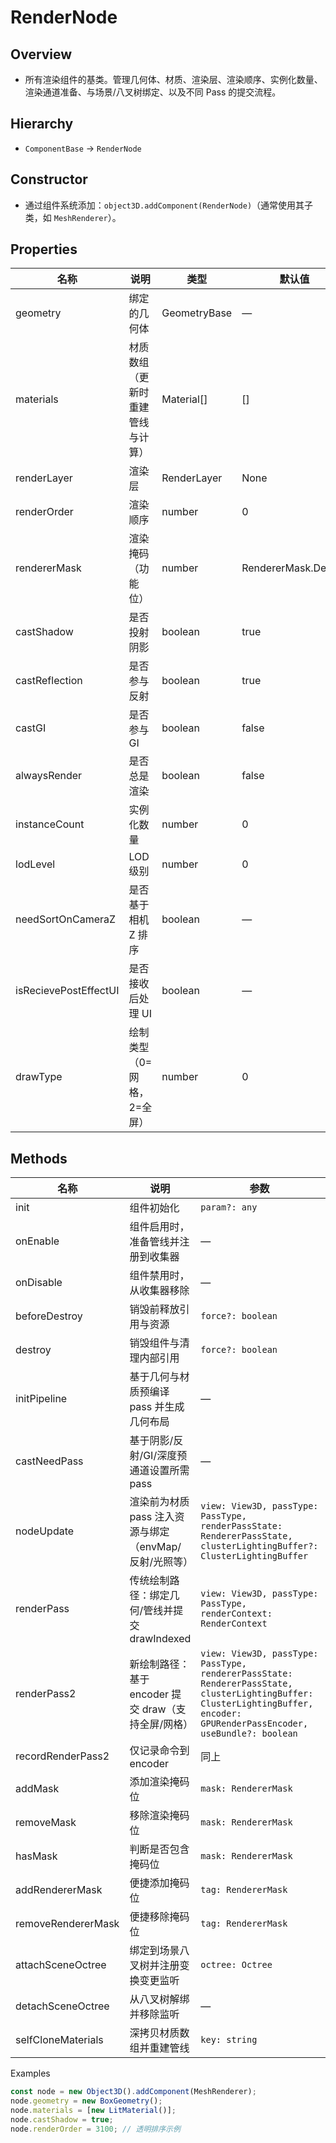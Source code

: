 # RenderNode

## Overview
- 所有渲染组件的基类。管理几何体、材质、渲染层、渲染顺序、实例化数量、渲染通道准备、与场景/八叉树绑定、以及不同 Pass 的提交流程。

## Hierarchy
- `ComponentBase` → `RenderNode`

## Constructor
- 通过组件系统添加：`object3D.addComponent(RenderNode)`（通常使用其子类，如 `MeshRenderer`）。

## Properties
| 名称 | 说明 | 类型 | 默认值 | 可选值 |
| --- | --- | --- | --- | --- |
| geometry | 绑定的几何体 | GeometryBase | — | — |
| materials | 材质数组（更新时重建管线与计算） | Material[] | [] | — |
| renderLayer | 渲染层 | RenderLayer | None | RenderLayer 枚举 |
| renderOrder | 渲染顺序 | number | 0 | 任意数值 |
| rendererMask | 渲染掩码（功能位） | number | RendererMask.Default | RendererMask 枚举位 |
| castShadow | 是否投射阴影 | boolean | true | true/false |
| castReflection | 是否参与反射 | boolean | true | true/false |
| castGI | 是否参与 GI | boolean | false | true/false |
| alwaysRender | 是否总是渲染 | boolean | false | true/false |
| instanceCount | 实例化数量 | number | 0 | >= 0 |
| lodLevel | LOD 级别 | number | 0 | >= 0 |
| needSortOnCameraZ | 是否基于相机 Z 排序 | boolean | — | true/false |
| isRecievePostEffectUI | 是否接收后处理 UI | boolean | — | true/false |
| drawType | 绘制类型（0=网格，2=全屏） | number | 0 | 0/2 |

## Methods
| 名称 | 说明 | 参数 | 返回值 |
| --- | --- | --- | --- |
| init | 组件初始化 | `param?: any` | `void` |
| onEnable | 组件启用时，准备管线并注册到收集器 | — | `void` |
| onDisable | 组件禁用时，从收集器移除 | — | `void` |
| beforeDestroy | 销毁前释放引用与资源 | `force?: boolean` | `void` |
| destroy | 销毁组件与清理内部引用 | `force?: boolean` | `void` |
| initPipeline | 基于几何与材质预编译 pass 并生成几何布局 | — | `void` |
| castNeedPass | 基于阴影/反射/GI/深度预通道设置所需 pass | — | `void` |
| nodeUpdate | 渲染前为材质 pass 注入资源与绑定（envMap/反射/光照等） | `view: View3D, passType: PassType, renderPassState: RendererPassState, clusterLightingBuffer?: ClusterLightingBuffer` | `void` |
| renderPass | 传统绘制路径：绑定几何/管线并提交 drawIndexed | `view: View3D, passType: PassType, renderContext: RenderContext` | `void` |
| renderPass2 | 新绘制路径：基于 encoder 提交 draw（支持全屏/网格） | `view: View3D, passType: PassType, rendererPassState: RendererPassState, clusterLightingBuffer: ClusterLightingBuffer, encoder: GPURenderPassEncoder, useBundle?: boolean` | `void` |
| recordRenderPass2 | 仅记录命令到 encoder | 同上 | `void` |
| addMask | 添加渲染掩码位 | `mask: RendererMask` | `void` |
| removeMask | 移除渲染掩码位 | `mask: RendererMask` | `void` |
| hasMask | 判断是否包含掩码位 | `mask: RendererMask` | `boolean` |
| addRendererMask | 便捷添加掩码位 | `tag: RendererMask` | `void` |
| removeRendererMask | 便捷移除掩码位 | `tag: RendererMask` | `void` |
| attachSceneOctree | 绑定到场景八叉树并注册变换变更监听 | `octree: Octree` | `void` |
| detachSceneOctree | 从八叉树解绑并移除监听 | — | `void` |
| selfCloneMaterials | 深拷贝材质数组并重建管线 | `key: string` | `this` |

Examples
```ts
const node = new Object3D().addComponent(MeshRenderer);
node.geometry = new BoxGeometry();
node.materials = [new LitMaterial()];
node.castShadow = true;
node.renderOrder = 3100; // 透明排序示例
```


